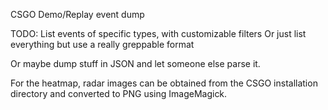 CSGO Demo/Replay event dump

TODO: List events of specific types, with customizable filters
Or just list everything but use a really greppable format

Or maybe dump stuff in JSON and let someone else parse it.

For the heatmap, radar images can be obtained from the CSGO
installation directory and converted to PNG using ImageMagick.
